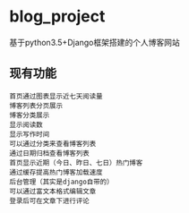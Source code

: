 # blog_project
基于python3.5+Django框架搭建的个人博客网站
## 现有功能

    首页通过图表显示近七天阅读量
    博客列表分页展示
    博客分类展示
    显示阅读数
    显示写作时间
    可以通过分类来查看博客列表
    通过日期归档查看博客列表
    首页显示近期（今日、昨日、七日）热门博客
    通过缓存提高热门博客加载速度
    后台管理（其实是django自带的）
    可以通过富文本格式编辑文章
    登录后可在文章下进行评论
